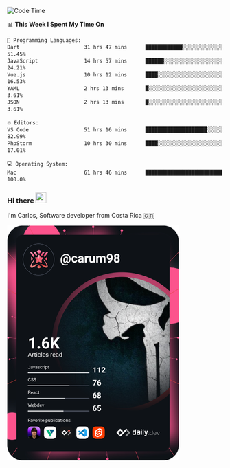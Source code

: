 
<!--START_SECTION:waka-->
![Code Time](http://img.shields.io/badge/Code%20Time-9%2C536%20hrs%2024%20mins-blue)

📊 **This Week I Spent My Time On** 

```text
💬 Programming Languages: 
Dart                     31 hrs 47 mins      ████████████░░░░░░░░░░░░░   51.45% 
JavaScript               14 hrs 57 mins      ██████░░░░░░░░░░░░░░░░░░░   24.21% 
Vue.js                   10 hrs 12 mins      ████░░░░░░░░░░░░░░░░░░░░░   16.53% 
YAML                     2 hrs 13 mins       █░░░░░░░░░░░░░░░░░░░░░░░░   3.61% 
JSON                     2 hrs 13 mins       █░░░░░░░░░░░░░░░░░░░░░░░░   3.61%

🔥 Editors: 
VS Code                  51 hrs 16 mins      ████████████████████░░░░░   82.99% 
PhpStorm                 10 hrs 30 mins      ████░░░░░░░░░░░░░░░░░░░░░   17.01%

💻 Operating System: 
Mac                      61 hrs 46 mins      █████████████████████████   100.0%

```


<!--END_SECTION:waka-->

### Hi there <img src="https://media.giphy.com/media/hvRJCLFzcasrR4ia7z/giphy.gif" width="25px" height="25px">

I'm Carlos, Software developer from Costa Rica 🇨🇷

<a href="https://app.daily.dev/carum98"><img src="https://github.com/carum98/carum98/blob/main/devcard.svg" width="400" alt="Carlos Umaña Acevedo's Dev Card"/></a>
